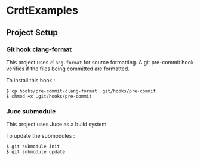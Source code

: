 # CrdtExamples

## Project Setup

### Git hook clang-format

This project uses `clang-format` for source formatting.
A git pre-commit hook verifies if the files being committed are formatted.

To install this hook :

```
$ cp hooks/pre-commit-clang-format .git/hooks/pre-commit
$ chmod +x .git/hooks/pre-commit
```

### Juce submodule

This project uses Juce as a build system.

To update the submodules :

```
$ git submodule init
$ git submodule update
```
